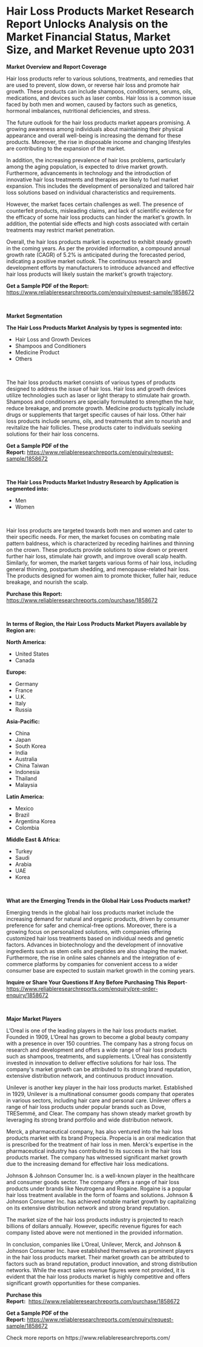 <p><h1>Hair Loss Products Market Research Report Unlocks Analysis on the Market Financial Status, Market Size, and Market Revenue upto 2031</h1></p><p><strong>Market Overview and Report Coverage</strong></p>
<p><p>Hair loss products refer to various solutions, treatments, and remedies that are used to prevent, slow down, or reverse hair loss and promote hair growth. These products can include shampoos, conditioners, serums, oils, medications, and devices such as laser combs. Hair loss is a common issue faced by both men and women, caused by factors such as genetics, hormonal imbalances, nutritional deficiencies, and stress.</p><p>The future outlook for the hair loss products market appears promising. A growing awareness among individuals about maintaining their physical appearance and overall well-being is increasing the demand for these products. Moreover, the rise in disposable income and changing lifestyles are contributing to the expansion of the market.</p><p>In addition, the increasing prevalence of hair loss problems, particularly among the aging population, is expected to drive market growth. Furthermore, advancements in technology and the introduction of innovative hair loss treatments and therapies are likely to fuel market expansion. This includes the development of personalized and tailored hair loss solutions based on individual characteristics and requirements.</p><p>However, the market faces certain challenges as well. The presence of counterfeit products, misleading claims, and lack of scientific evidence for the efficacy of some hair loss products can hinder the market's growth. In addition, the potential side effects and high costs associated with certain treatments may restrict market penetration.</p><p>Overall, the hair loss products market is expected to exhibit steady growth in the coming years. As per the provided information, a compound annual growth rate (CAGR) of 5.2% is anticipated during the forecasted period, indicating a positive market outlook. The continuous research and development efforts by manufacturers to introduce advanced and effective hair loss products will likely sustain the market's growth trajectory.</p></p>
<p><strong>Get a Sample PDF of the Report:</strong> <a href="https://www.reliableresearchreports.com/enquiry/request-sample/1858672">https://www.reliableresearchreports.com/enquiry/request-sample/1858672</a></p>
<p>&nbsp;</p>
<p><strong>Market Segmentation</strong></p>
<p><strong>The Hair Loss Products Market Analysis by types is segmented into:</strong></p>
<p><ul><li>Hair Loss and Growth Devices</li><li>Shampoos and Conditioners</li><li>Medicine Product</li><li>Others</li></ul></p>
<p>&nbsp;</p>
<p><p>The hair loss products market consists of various types of products designed to address the issue of hair loss. Hair loss and growth devices utilize technologies such as laser or light therapy to stimulate hair growth. Shampoos and conditioners are specially formulated to strengthen the hair, reduce breakage, and promote growth. Medicine products typically include drugs or supplements that target specific causes of hair loss. Other hair loss products include serums, oils, and treatments that aim to nourish and revitalize the hair follicles. These products cater to individuals seeking solutions for their hair loss concerns.</p></p>
<p><strong>Get a Sample PDF of the Report:</strong>&nbsp;<a href="https://www.reliableresearchreports.com/enquiry/request-sample/1858672">https://www.reliableresearchreports.com/enquiry/request-sample/1858672</a></p>
<p>&nbsp;</p>
<p><strong>The Hair Loss Products Market Industry Research by Application is segmented into:</strong></p>
<p><ul><li>Men</li><li>Women</li></ul></p>
<p>&nbsp;</p>
<p><p>Hair loss products are targeted towards both men and women and cater to their specific needs. For men, the market focuses on combating male pattern baldness, which is characterized by receding hairlines and thinning on the crown. These products provide solutions to slow down or prevent further hair loss, stimulate hair growth, and improve overall scalp health. Similarly, for women, the market targets various forms of hair loss, including general thinning, postpartum shedding, and menopause-related hair loss. The products designed for women aim to promote thicker, fuller hair, reduce breakage, and nourish the scalp.</p></p>
<p><strong>Purchase this Report:</strong>&nbsp; <a href="https://www.reliableresearchreports.com/purchase/1858672">https://www.reliableresearchreports.com/purchase/1858672</a></p>
<p>&nbsp;</p>
<p><strong>In terms of Region, the Hair Loss Products Market Players available by Region are:</strong></p>
<p>
    <p> <strong> North America: </strong>
        <ul>
            <li>United States</li>
            <li>Canada</li>
        </ul>
        </p> 
    <p> <strong> Europe: </strong>
        <ul>
            <li>Germany</li>
            <li>France</li>
            <li>U.K.</li>
            <li>Italy</li>
            <li>Russia</li>
        </ul>
        </p> 
    <p> <strong> Asia-Pacific: </strong>
        <ul>
            <li>China</li>
            <li>Japan</li>
            <li>South Korea</li>
            <li>India</li>
            <li>Australia</li>
            <li>China Taiwan</li>
            <li>Indonesia</li>
            <li>Thailand</li>
            <li>Malaysia</li>
        </ul>
        </p> 
    <p> <strong> Latin America: </strong>
        <ul>
            <li>Mexico</li>
            <li>Brazil</li>
            <li>Argentina Korea</li>
            <li>Colombia</li>
        </ul>
        </p> 
    <p> <strong> Middle East & Africa: </strong>
        <ul>
            <li>Turkey</li>
            <li>Saudi</li>
            <li>Arabia</li>
            <li>UAE</li>
            <li>Korea</li>
        </ul>
    </p>
    </p>
<p>&nbsp;</p>
<p><strong>What are the Emerging Trends in the Global Hair Loss Products market?</strong></p>
<p><p>Emerging trends in the global hair loss products market include the increasing demand for natural and organic products, driven by consumer preference for safer and chemical-free options. Moreover, there is a growing focus on personalized solutions, with companies offering customized hair loss treatments based on individual needs and genetic factors. Advances in biotechnology and the development of innovative ingredients such as stem cells and peptides are also shaping the market. Furthermore, the rise in online sales channels and the integration of e-commerce platforms by companies for convenient access to a wider consumer base are expected to sustain market growth in the coming years.</p></p>
<p><strong>Inquire or Share Your Questions If Any Before Purchasing This Report</strong>- <a href="https://www.reliableresearchreports.com/enquiry/pre-order-enquiry/1858672">https://www.reliableresearchreports.com/enquiry/pre-order-enquiry/1858672</a></p>
<p>&nbsp;</p>
<p><strong>Major Market Players</strong></p>
<p><p>L’Oreal is one of the leading players in the hair loss products market. Founded in 1909, L’Oreal has grown to become a global beauty company with a presence in over 150 countries. The company has a strong focus on research and development and offers a wide range of hair loss products such as shampoos, treatments, and supplements. L’Oreal has consistently invested in innovation to deliver effective solutions for hair loss. The company's market growth can be attributed to its strong brand reputation, extensive distribution network, and continuous product innovation.</p><p>Unilever is another key player in the hair loss products market. Established in 1929, Unilever is a multinational consumer goods company that operates in various sectors, including hair care and personal care. Unilever offers a range of hair loss products under popular brands such as Dove, TRESemmé, and Clear. The company has shown steady market growth by leveraging its strong brand portfolio and wide distribution network.</p><p>Merck, a pharmaceutical company, has also ventured into the hair loss products market with its brand Propecia. Propecia is an oral medication that is prescribed for the treatment of hair loss in men. Merck's expertise in the pharmaceutical industry has contributed to its success in the hair loss products market. The company has witnessed significant market growth due to the increasing demand for effective hair loss medications.</p><p>Johnson & Johnson Consumer Inc. is a well-known player in the healthcare and consumer goods sector. The company offers a range of hair loss products under brands like Neutrogena and Rogaine. Rogaine is a popular hair loss treatment available in the form of foams and solutions. Johnson & Johnson Consumer Inc. has achieved notable market growth by capitalizing on its extensive distribution network and strong brand reputation.</p><p>The market size of the hair loss products industry is projected to reach billions of dollars annually. However, specific revenue figures for each company listed above were not mentioned in the provided information.</p><p>In conclusion, companies like L’Oreal, Unilever, Merck, and Johnson & Johnson Consumer Inc. have established themselves as prominent players in the hair loss products market. Their market growth can be attributed to factors such as brand reputation, product innovation, and strong distribution networks. While the exact sales revenue figures were not provided, it is evident that the hair loss products market is highly competitive and offers significant growth opportunities for these companies.</p></p>
<p><strong>Purchase this Report:</strong>&nbsp;&nbsp;<a href="https://www.reliableresearchreports.com/purchase/1858672">https://www.reliableresearchreports.com/purchase/1858672</a></p>
<p></p>
<p><strong>Get a Sample PDF of the Report:</strong>&nbsp;<a href="https://www.reliableresearchreports.com/enquiry/request-sample/1858672">https://www.reliableresearchreports.com/enquiry/request-sample/1858672</a></p>
<p>Check more reports on https://www.reliableresearchreports.com/</p>